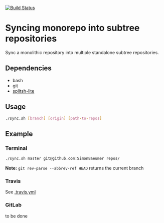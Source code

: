 [![Build Status](https://travis-ci.org/SimonBaeumer/sync-monorepo.svg?branch=master)](https://travis-ci.org/SimonBaeumer/sync-monorepo)

# Syncing monorepo into subtree repositories

Sync a monolithic repository into multiple standalone subtree repositories.

## Dependencies

- bash
- git
- [splitsh-lite](https://github.com/splitsh/lite)

## Usage

```bash
./sync.sh [branch] [origin] [path-to-repos]
```

## Example

### Terminal

```bash
./sync.sh master git@github.com:SimonBaeumer repos/
```

**Note:** `git rev-parse --abbrev-ref HEAD` returns the current branch

### Travis

See [.travis.yml](.travis.yaml)


### GitLab

to be done
